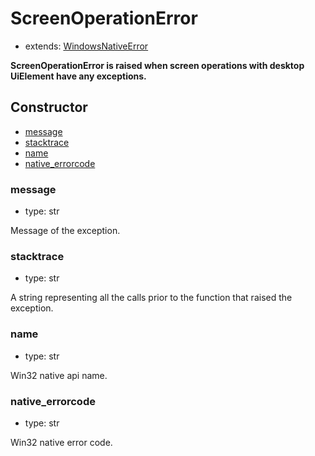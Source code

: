# ScreenOperationError

- extends: [WindowsNativeError](./doc/api/python/exceptions/windowsnativeerror.md)

**ScreenOperationError is raised when screen operations with desktop UiElement have any exceptions.**

## Constructor<!-- {docsify-ignore} -->
- [message](#message)
- [stacktrace](#stacktrace)
- [name](#name)
- [native_errorcode](#native_errorcode)

### message
- type: str

Message of the exception.


### stacktrace
- type: str

A string representing all the calls prior to the function that raised the exception.

### name
- type: str

Win32 native api name.


### native_errorcode
- type: str

Win32 native error code.
